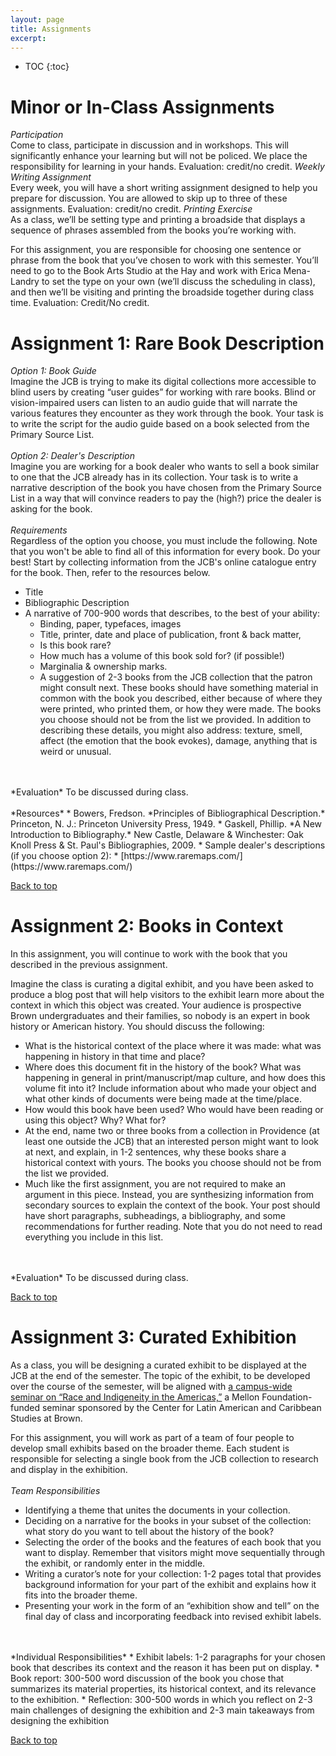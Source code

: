 ```yaml
---
layout: page
title: Assignments
excerpt: 
---
```


* TOC
{:toc}

# Minor or In-Class Assignments
*Participation*  
Come to class, participate in discussion and in workshops. This will significantly enhance your learning but will not be policed. We place the responsibility for learning in your hands. Evaluation: credit/no credit. 
*Weekly Writing Assignment*  
Every week, you will have a short writing assignment designed to help you prepare for discussion. You are allowed to skip up to three of these assignments. Evaluation: credit/no credit.
*Printing Exercise*  
As a class, we’ll be setting type and printing a broadside that displays a sequence of phrases assembled from the books you’re working with. 

For this assignment, you are responsible for choosing one sentence or phrase from the book that you’ve chosen to work with this semester. You’ll need to go to the Book Arts Studio at the Hay and work with Erica Mena-Landry to set the type on your own (we’ll discuss the scheduling in class), and then we’ll be visiting and printing the broadside together during class time. Evaluation: Credit/No credit.

# Assignment 1: Rare Book Description 
*Option 1: Book Guide*  
Imagine the JCB is trying to make its digital collections more accessible to blind users by creating “user guides” for working with rare books. Blind or vision-impaired users can listen to an audio guide that will narrate the various features they encounter as they work through the book. Your task is to write the script for the audio guide based on a book selected from the Primary Source List.
<br>
<br>
*Option 2: Dealer's Description*   
Imagine you are working for a book dealer who wants to sell a book similar to one that the JCB already has in its collection. Your task is to write a narrative description of the book you have chosen from the Primary Source List in a way that will convince readers to pay the (high?) price the dealer is asking for the book.
<br>
<br>
*Requirements*  
Regardless of the option you choose, you must include the following. Note that you won't be able to find all of this information for every book. Do your best! Start by collecting information from the JCB's online catalogue entry for the book. Then, refer to the resources below.
* Title
* Bibliographic Description 
* A narrative of 700-900 words that describes, to the best of your ability:
	* Binding, paper, typefaces, images
	* Title, printer, date and place of publication, front & back matter, 
	* Is this book rare? 
	* How much has a volume of this book sold for? (if possible!)
	* Marginalia & ownership marks.
	* A suggestion of 2-3 books from the JCB collection that the patron might consult next. These books should have something material in common with the book you described, either because of where they were printed, who printed them, or how they were made.  The books you choose should not be from the list we provided.
	In addition to describing these details, you might also address: texture, smell, affect (the emotion that the book evokes), damage, anything that is weird or unusual.
<br>
<br>
*Evaluation*  
To be discussed during class. 
<br>
<br>
*Resources*  
* Bowers, Fredson. *Principles of Bibliographical Description.* Princeton, N. J.: Princeton University Press, 1949.
* Gaskell, Phillip. *A New Introduction to Bibliography.* New Castle, Delaware & Winchester: Oak Knoll Press & St. Paul's Bibliographies, 2009.
* Sample dealer's descriptions (if you choose option 2):
	* [https://www.raremaps.com/](https://www.raremaps.com/)


<a href="#top">Back to top</a>

# Assignment 2: Books in Context

In this assignment, you will continue to work with the book that you described in the previous assignment.

Imagine the class is curating a digital exhibit, and you have been asked to produce a blog post that will help visitors to the exhibit learn more about the context in which this object was created. Your audience is prospective Brown undergraduates and their families, so nobody is an expert in book history or American history. You should discuss the following:
* What is the historical context of the place where it was made: what was happening in history in that time and place? 
* Where does this document fit in the history of the book? What was happening in general in print/manuscript/map culture, and how does this volume fit into it? Include information about who made your object and what other kinds of documents were being made at the time/place.
* How would this book have been used? Who would have been reading or using this object? Why? What for?
* At the end, name two or three books from a collection in Providence (at least one outside the JCB) that an interested person might want to look at next, and explain, in 1-2 sentences, why these books share a historical context with yours. The books you choose should not be from the list we provided.
* Much like the first assignment, you are not required to make an argument in this piece. Instead, you are synthesizing information from secondary sources to explain the context of the book.  Your post should have short paragraphs, subheadings, a bibliography, and some recommendations for further reading. Note that you do not need to read everything you include in this list.
<br>
<br>
*Evaluation*
To be discussed during class. 


<a href="#top">Back to top</a>

# Assignment 3: Curated Exhibition

As a class, you will be designing a curated exhibit to be displayed at the JCB at the end of the semester. The topic of the exhibit, to be developed over the course of the semester, will be aligned with [a campus-wide seminar on “Race and Indigeneity in the Americas,”](https://watson.brown.edu/clacs/sawyer-seminar-series) a Mellon Foundation-funded seminar sponsored by the Center for Latin American and Caribbean Studies at Brown.  

For this assignment, you will work as part of a team of four people to develop small exhibits based on the broader theme. Each student is responsible for selecting a single book from the JCB collection to research and display in the exhibition. 
<br>
<br>
*Team Responsibilities*  
* Identifying a theme that unites the documents in your collection.
* Deciding on a narrative for the books in your subset of the collection: what story do you want to tell about the history of the book?
* Selecting the order of the books and the features of each book that you want to display. Remember that visitors might move sequentially through the exhibit, or randomly enter in the middle.
* Writing a curator’s note for your collection: 1-2 pages total that provides background information for your part of the exhibit and explains how it fits into the broader theme.
* Presenting your work in the form of an “exhibition show and tell” on the final day of class and incorporating feedback into revised exhibit labels.
<br>
<br>
*Individual Responsibilities*
* Exhibit labels: 1-2 paragraphs for your chosen book that describes its context and the reason it has been put on display.
* Book report: 300-500 word discussion of the book you chose that summarizes its material properties, its historical context, and its relevance to the exhibition.
* Reflection: 300-500 words in which you reflect on 2-3 main challenges of designing the exhibition and 2-3 main takeaways from designing the exhibition


<a href="#top">Back to top</a>
